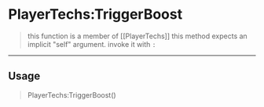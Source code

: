 # PlayerTechs:TriggerBoost
> this function is a member of [[PlayerTechs]]
> this method expects an implicit "self" argument. invoke it with `:`
-----
## Usage
> PlayerTechs:TriggerBoost()
